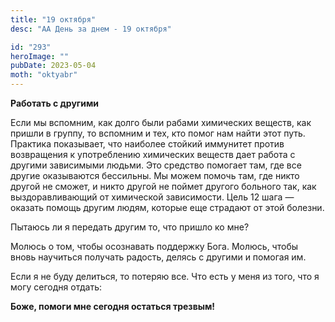 ```yaml
---
title: "19 октября"
desc: "АА День за днем - 19 октября"

id: "293"
heroImage: ""
pubDate: 2023-05-04
moth: "oktyabr"
---
```


**Работать с другими**

Если мы вспомним, как долго были рабами химических веществ, как пришли в
группу, то вспомним и тех, кто помог нам найти этот путь. Практика показывает,
что наиболее стойкий иммунитет против возвращения к употреблению химических
веществ дает работа с другими зависимыми людьми. Это средство помогает там,
где все другие оказываются бессильны. Мы можем помочь там, где никто другой не
сможет, и никто другой не поймет другого больного так, как выздоравливающий от
химической зависимости. Цель 12 шага — оказать помощь другим людям, которые
еще страдают от этой болезни.

Пытаюсь ли я передать другим то, что пришло ко мне?

Молюсь о том, чтобы осознавать поддержку Бога. Молюсь, чтобы вновь научиться
получать радость, делясь с другими и помогая им.

Если я не буду делиться, то потеряю все. Что есть у меня из того, что я могу
сегодня отдать:

**Боже, помоги мне сегодня остаться трезвым!**
